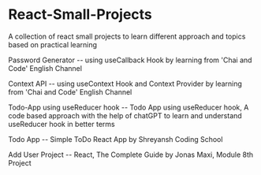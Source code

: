 # React-Small-Projects
A collection of react small projects to learn different approach and topics based on practical learning


  		
Password Generator -- using useCallback Hook by learning from 'Chai and Code' English Channel


Context API -- using useContext Hook and Context Provider by learning from 'Chai and Code' English Channel


Todo-App using useReducer hook  -- Todo App using useReducer hook, A code based approach with the help of chatGPT to learn and understand useReducer hook in better terms



Todo App -- Simple ToDo React App by Shreyansh Coding School 



Add User Project -- React, The Complete Guide by Jonas Maxi, Module 8th Project
